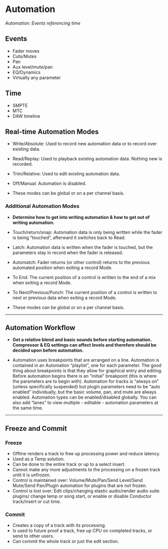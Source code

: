 # Automation
*Automation: Events referencing time*

## Events

- Fader moves
- Cuts/Mutes
- Pan
- Aux level/mute/pan
- EQ/Dynamics
- Virtually any parameter


 ## Time
- SMPTE
- MTC
- DAW timeline


## Real-time Automation Modes

- Write/Absolute: Used to record new automation data or to record over existing data.
- Read/Replay: Used to playback existing automation data. Nothing new is recorded.
- Trim/Relative: Used to edit existing automation data.
- Off/Manual: Automation is disabled.
 
- These modes can be global or on a per channel basis.


### Additional Automation Modes
- **Determine how to get into writing automation & how to get out of writing automation.**

- Touch/return/snap: Automation data is only being written while the fader is being “touched”, afterward it switches back to Read.
- Latch: Automation data is written when the fader is touched, but the parameters stay in record when the fader is released.
- Automatch: Fader returns (or other control) returns to the previous automated position when exiting a record Mode.
- To End: The current position of a control is written to the end of a mix when exiting a record Mode.
- To Next/Previous/Punch: The current position of a control is written to next or previous data when exiting a record Mode.

- These modes can be global or on a per channel basis.

---
## Automation Workflow
- **Get a relative blend and basic sounds before starting automation. Compressor & EQ settings can affect levels and therefore should be decided upon before automation.**

- Automation uses breakpoints that are arranged on a line. Automation is contained in an Automation “playlist”, one for each parameter. The good thing about breakpoints is that they allow for graphical entry and editing. Before automation begins there is an “initial” breakpoint (this is where the parameters are to begin with). Automation for tracks is “always on” (unless specifically suspended) but plugin parameters need to be “auto enabled” individually, but the basic volume, pan, and mute are always enabled. Automation types can be enabled/disabled globally. You can also add “lanes” to view multiple - editable - automation parameters at the same time.

---
## Freeze and Commit
### Freeze

- Offline renders a track to free up processing power and reduce latency.
- Used as a Temp solution.
- Can be done to the entire track or up to a select insert.
- Cannot make any more adjustments to the processing on a frozen track until it is unfrozen.
- Control is maintained over: Volume/Mute/Pan/Send Level/Send Mute/Send Pan/Plugin automation for plugins that are not frozen.
- Control is lost over: Edit clips/changing elastic audio/render audio suite plugins/ change temp or song start, or enable or disable Conductor track/insert or cut time.

### Commit

- Creates a copy of a track with its processing.
- Is used to future proof a track, free up CPU on completed tracks, or send to other users.
- Can commit the whole track or just the edit section.